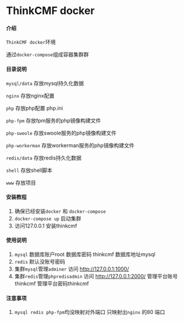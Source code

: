 # ThinkCMF docker

#### 介绍

`ThinkCMF docker`环境

通过`docker-compose`组成容器集群群

#### 目录说明

`mysql/data` 存放mysql持久化数据

`nginx` 存放nginx配置

`php` 存放php配置 php.ini

`php-fpm` 存放fpm服务的php镜像构建文件

`php-swoole` 存放swoole服务的php镜像构建文件

`php-workerman` 存放workerman服务的php镜像构建文件

`redis/data` 存放redis持久化数据

`shell` 存放shell脚本

`www` 存放项目

#### 安装教程

1.  确保已经安装`docker` 和 `docker-compose` 
2.  `docker-compose up` 启动集群
3.  访问127.0.0.1 安装thinkcmf

#### 使用说明

1.  `mysql` 数据库账户root 数据库密码 thinkcmf  数据库地址mysql
2.  `redis` 默认没账号密码
3.  集群`mysql`管理`adminer`  访问 http://127.0.0.1:1000/   
4.  集群`redis`管理`phpredisadmin`  访问 http://127.0.0.1:2000/   管理平台账号thinkcmf 管理平台密码thinkcmf

#### 注意事项
1. ` mysql redis php-fpm `均没映射对外端口  只映射出`nginx` 的80 端口
